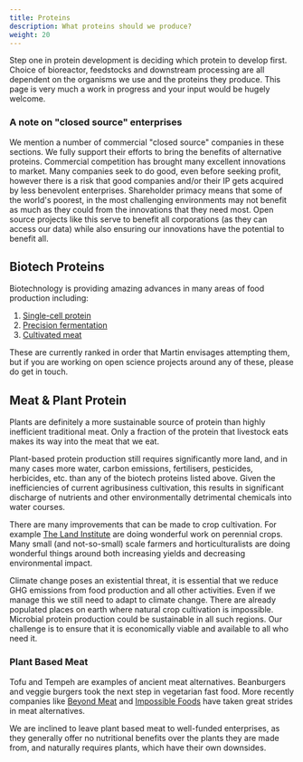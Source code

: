 ```yaml
---
title: Proteins
description: What proteins should we produce?
weight: 20
---
```


Step one in protein development is deciding which protein to develop first.  Choice of bioreactor, feedstocks and downstream processing are all dependent on the organisms we use and the proteins they produce.  This page is very much a work in progress and your input would be hugely welcome.

### A note on "closed source" enterprises

We mention a number of commercial "closed source" companies in these sections.  We fully support their efforts to bring the benefits of alternative proteins.  Commercial competition has brought many excellent innovations to market.  Many companies seek to do good, even before seeking profit, however there is a risk that good companies and/or their IP gets acquired by less benevolent enterprises. Shareholder primacy means that some of the world's poorest, in the most challenging environments may not benefit as much as they could from the innovations that they need most.  Open source projects like this serve to benefit all corporations (as they can access our data) while also ensuring our innovations have the potential to benefit all.

## Biotech Proteins

Biotechnology is providing amazing advances in many areas of food production including:

1. [Single-cell protein](https://AMYBO.org/docs/proteins/single-cell-protein/)
2. [Precision fermentation](https://AMYBO.org/docs/proteins/precision-fermentation/)
3. [Cultivated meat](https://AMYBO.org/docs/proteins/cultivated-meat/)

These are currently ranked in order that Martin envisages attempting them, but if you are working on open science projects around any of these, please do get in touch.

## Meat & Plant Protein

Plants are definitely a more sustainable source of protein than highly inefficient traditional meat.  Only a fraction of the protein that livestock eats makes its way into the meat that we eat.  

Plant-based protein production still requires significantly more land, and in many cases more water, carbon emissions, fertilisers, pesticides, herbicides, etc. than any of the biotech proteins listed above.  Given the inefficiencies of current agribusiness cultivation, this results in significant discharge of nutrients and other environmentally detrimental chemicals into water courses.  

There are many improvements that can be made to crop cultivation.  For example [The Land Institute](https://landinstitute.org/our-work/perennial-crops/) are doing wonderful work on perennial crops.  Many small (and not-so-small) scale farmers and horticulturalists are doing wonderful things around both increasing yields and decreasing environmental impact.

Climate change poses an existential threat, it is essential that we reduce GHG emissions from food production and all other activities.  Even if we manage this we still need to adapt to climate change.  There are already populated places on earth where natural crop cultivation is impossible.  Microbial protein production could be sustainable in all such regions.  Our challenge is to ensure that it is economically viable and available to all who need it.

### Plant Based Meat

Tofu and Tempeh are examples of ancient meat alternatives.  Beanburgers and veggie burgers took the next step in vegetarian fast food.  More recently companies like [Beyond Meat](https://www.beyondmeat.com) and [Impossible Foods](https://impossiblefoods.com) have taken great strides in meat alternatives.

We are inclined to leave plant based meat to well-funded enterprises, as they generally offer no nutritional benefits over the plants they are made from, and naturally requires plants, which have their own downsides.

<br>
